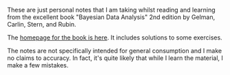 These are just personal notes that I am taking whilst reading and learning from
the excellent book "Bayesian Data Analysis" 2nd edition by Gelman, Carlin,
Stern, and Rubin.

The [homepage for the book is here](http://www.stat.columbia.edu/~gelman/book/).
It includes solutions to some exercises.                               

The notes are not specifically intended for general consumption and I make no
claims to accuracy. In fact, it's quite likely that while I learn the material,
I make a few mistakes. 

